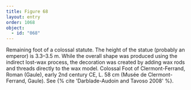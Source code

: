 ```yaml
---
title: Figure 68
layout: entry
order: 1068
object:
  - id: "068"
---
```


Remaining foot of a colossal statute. The height of the statue (probably an emperor) is 3.3–3.5 m. While the overall shape was produced using the indirect lost-wax process, the decoration was created by adding wax rods and threads directly to the wax model. Colossal Foot of Clermont-Ferrand, Roman (Gaule), early 2nd century CE, L. 58 cm (Musée de Clermont-Ferrand, Gaule). See {% cite 'Darblade-Audoin and Tavoso 2008' %}.
